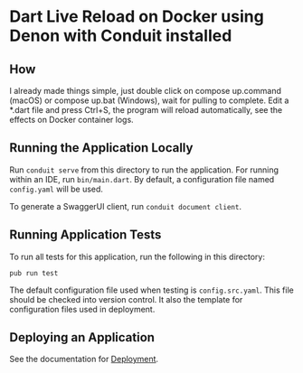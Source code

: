 # Dart Live Reload on Docker using Denon with Conduit installed
## How
I already made things simple, just double click on compose up.command (macOS) or compose up.bat (Windows), wait for pulling to complete.
Edit a *.dart file and press Ctrl+S, the program will reload automatically, see the effects on Docker container logs.

## Running the Application Locally

Run `conduit serve` from this directory to run the application. For running within an IDE, run `bin/main.dart`. By default, a configuration file named `config.yaml` will be used.

To generate a SwaggerUI client, run `conduit document client`.

## Running Application Tests

To run all tests for this application, run the following in this directory:

```
pub run test
```

The default configuration file used when testing is `config.src.yaml`. This file should be checked into version control. It also the template for configuration files used in deployment.

## Deploying an Application

See the documentation for [Deployment](https://conduit.io/docs/deploy/).
